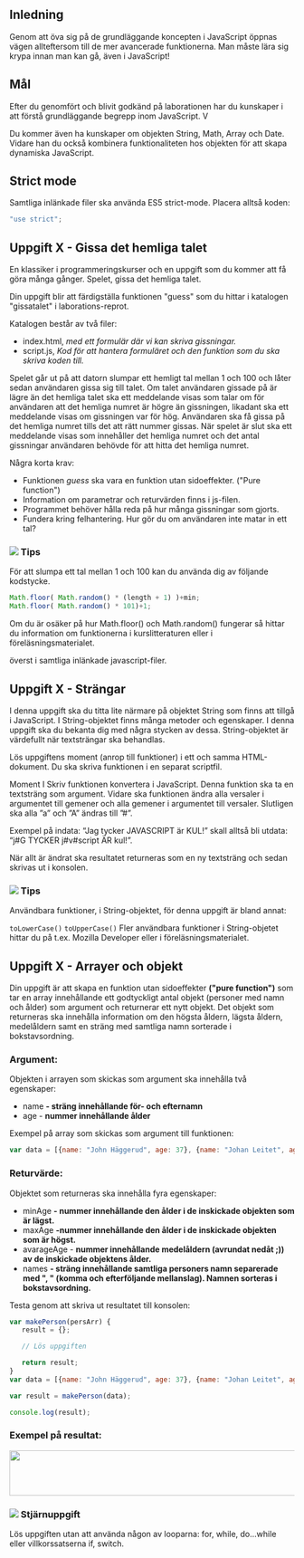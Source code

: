 ## Inledning
Genom att öva sig på de grundläggande koncepten i JavaScript öppnas vägen allteftersom till de mer avancerade funktionerna. Man måste lära sig krypa innan man kan gå, även i JavaScript!

## Mål
Efter du genomfört och blivit godkänd på laborationen har du kunskaper i att förstå grundläggande begrepp inom JavaScript. V


Du kommer även ha kunskaper om objekten String, Math, Array och Date. Vidare han du också kombinera funktionaliteten hos objekten för att skapa dynamiska JavaScript.


## Strict mode
Samtliga inlänkade filer ska använda ES5 strict-mode. Placera alltså koden:

```js
"use strict";
```



## Uppgift X - Gissa det hemliga talet
En klassiker i programmeringskurser och en uppgift som du kommer att få göra många gånger. Spelet, gissa det hemliga talet. 

Din uppgift blir att färdigställa funktionen "guess" som du hittar i katalogen "gissatalet" i laborations-reprot.

Katalogen består av två filer:

* index.html, _med ett formulär där vi kan skriva gissningar._
* script.js, _Kod för att hantera formuläret och den funktion som du ska skriva koden till._

Spelet går ut på att datorn slumpar ett hemligt tal mellan 1 och 100 och låter sedan användaren gissa sig till talet. Om talet användaren gissade på är lägre än det hemliga talet ska ett meddelande visas som talar om för användaren att det hemliga numret är högre än gissningen, likadant ska ett meddelande visas om gissningen var för hög. Användaren ska få gissa på det hemliga numret tills det att rätt nummer gissas. När spelet är slut ska ett meddelande visas som innehåller det hemliga numret och det antal gissningar användaren behövde för att hitta det hemliga numret.

Några korta krav:

* Funktionen _guess_ ska vara en funktion utan sidoeffekter. ("Pure function")
* Information om parametrar och returvärden finns i js-filen.
* Programmet behöver hålla reda på hur många gissningar som gjorts.
* Fundera kring felhantering. Hur gör du om användaren inte matar in ett tal?

### ![][info] Tips
För att slumpa ett tal mellan 1 och 100 kan du använda dig av följande kodstycke.

```js
Math.floor( Math.random() * (length + 1) )+min;
Math.floor( Math.random() * 101)+1;
```

Om du är osäker på hur Math.floor() och Math.random() fungerar så hittar du information om funktionerna i kurslitteraturen eller i föreläsningsmaterialet.


överst i samtliga inlänkade javascript-filer.


## Uppgift X - Strängar
I denna uppgift ska du titta lite närmare på objektet String som finns att tillgå i JavaScript. I String-objektet finns många metoder och egenskaper. I denna uppgift ska du bekanta dig med några stycken av dessa. String-objektet är värdefullt när textsträngar ska behandlas.

Lös uppgiftens moment (anrop till funktioner) i ett och samma HTML-dokument. Du ska skriva funktionen i en separat scriptfil.

Moment I
Skriv funktionen konvertera i JavaScript. Denna funktion ska ta en textsträng som argument. Vidare ska funktionen ändra alla versaler i argumentet till gemener och alla gemener i argumentet till versaler. Slutligen ska alla ”a” och ”A” ändras till ”#”.

Exempel på indata: “Jag tycker JAVASCRIPT är KUL!” skall alltså bli utdata: “j#G TYCKER j#v#script ÄR kul!”.

När allt är ändrat ska resultatet returneras som en ny textsträng och sedan skrivas ut i konsolen.

### ![](info) Tips
Användbara funktioner, i String-objektet, för denna uppgift är bland annat:

`toLowerCase()` `toUpperCase()` Fler användbara funktioner i String-objetet hittar du på t.ex. Mozilla Developer eller i föreläsningsmaterialet.



## Uppgift X - Arrayer och objekt
Din uppgift är att skapa en funktion utan sidoeffekter **("pure function")** som tar en array innehållande ett godtyckligt antal objekt (personer med namn och ålder) som argument och returnerar ett nytt objekt. Det objekt som returneras ska innehålla information om den högsta åldern, lägsta åldern, medelåldern samt en sträng med samtliga namn sorterade i bokstavsordning.

### Argument:
Objekten i arrayen som skickas som argument ska innehålla två egenskaper:

* name **- sträng innehållande för- och efternamn**
* age - **nummer innehållande ålder**

Exempel på array som skickas som argument till funktionen:

```js
var data = [{name: "John Häggerud", age: 37}, {name: "Johan Leitet", age: 36}, {name: "Mats Loock", age: 46}];
```


### Returvärde:
Objektet som returneras ska innehålla fyra egenskaper:	

* minAge **- nummer innehållande den ålder i de inskickade objekten som är lägst.**
* maxAge **-nummer innehållande den ålder i de inskickade objekten som är högst.**
* avarageAge - **nummer innehållande medelåldern (avrundat nedåt ;)) av de inskickade objektens ålder.**
* names  **- sträng innehållande samtliga personers namn separerade med ", " (komma och efterföljande mellanslag). Namnen sorteras i bokstavsordning.**

Testa genom att skriva ut resultatet till konsolen:

```js
var makePerson(persArr) {
   result = {};

   // Lös uppgiften

   return result;
}
var data = [{name: "John Häggerud", age: 37}, {name: "Johan Leitet", age: 36}, {name: "Mats Loock", age: 46}];

var result = makePerson(data);

console.log(result);
```

### Exempel på resultat:
<img class="size-full wp-image-541 aligncenter" src="http://coursepress.lnu.se/kurs/webbteknik-i/files/2012/11/2012-11-29-09-16-41.png" alt="" width="727" height="80" />

### ![][star] Stjärnuppgift
Lös uppgiften utan att använda någon av looparna: for, while, do...while eller villkorssatserna if, switch.

[star]:https://coursepress.lnu.se/program/webbprogrammerare/wp-content/plugins/coursepress/icons/16/star_yellow.png

[info]:https://coursepress.lnu.se/program/webbprogrammerare/wp-content/plugins/coursepress/icons/16/information.png
